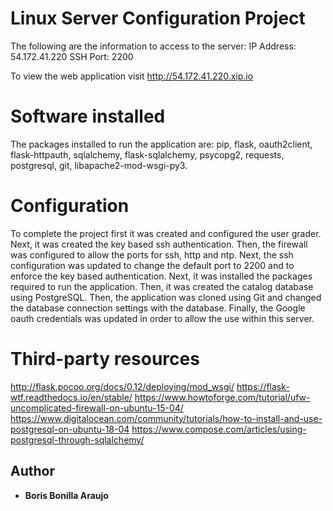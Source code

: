 # Linux Server Configuration Project

The following are the information to access to the server:
IP Address: 54.172.41.220
SSH Port: 2200

To view the web application visit http://54.172.41.220.xip.io

# Software installed
The packages installed to run the application are: pip, flask, oauth2client, flask-httpauth, sqlalchemy, flask-sqlalchemy, psycopg2, requests, postgresql, git, libapache2-mod-wsgi-py3.

# Configuration
To complete the project first it was created and configured the user grader. Next, it was created the key based ssh authentication. Then, the firewall was configured to allow the ports for ssh, http and ntp. Next, the ssh configuration was updated to change the default port to 2200 and to enforce the key based authentication. Next, it was installed the packages required to run the application. Then, it was created the catalog database using PostgreSQL. Then, the application was cloned using Git and changed the database connection settings with the database. Finally, the Google oauth credentials was updated in order to allow the use within this server.

# Third-party resources
http://flask.pocoo.org/docs/0.12/deploying/mod_wsgi/
https://flask-wtf.readthedocs.io/en/stable/
https://www.howtoforge.com/tutorial/ufw-uncomplicated-firewall-on-ubuntu-15-04/
https://www.digitalocean.com/community/tutorials/how-to-install-and-use-postgresql-on-ubuntu-18-04
https://www.compose.com/articles/using-postgresql-through-sqlalchemy/

## Author

* **Boris Bonilla Araujo**